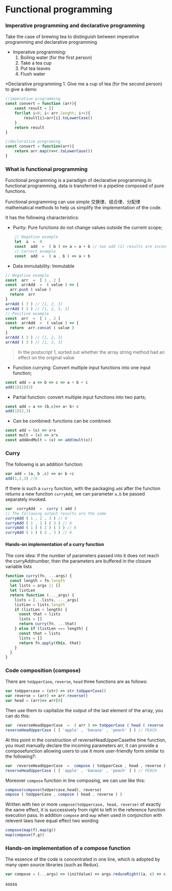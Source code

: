 Functional programming
======================

### Imperative programming and declarative programming

Take the case of brewing tea to distinguish between imperative programming and declarative programming

* Imperative programming: 
    1. Boiling water (for the first person) 
    2. Take a tea cup 
    3. Put tea leaves 
    4. Flush water

*Declarative programming 
    1. Give me a cup of tea (for the second person) to 
    give a demo

```js
//imperative programming
const convert = function (arr){
    const result = []
    for(let i=0; i< arr.lenght; i++){
        result[i]=arr[i].toLowerCase()
    }
    return result
}

//declarative programing 
const convert = function(arr){
    return arr.map(r=>r.toLowerCase())
}
```

### What is functional programming
Functional programming is a paradigm of declarative programming.In functional programming, data is transferred in a pipeline composed of pure functions.

Functional programming can use simple 交换律、结合律、分配律mathematical methods to help us simplify the implementation of the code.

It has the following characteristics:

*   Purity: Pure functions do not change values outside the current scope;
```js
    // Negative example
    let  a  =  0
    const  add  =  ( b ) => a = a + b // two add (1) results are inconsistent       
    // Correct example
    const  add  =  ( a , b ) => a + b    
```

*   Data immutability: Immutable

```js
// Negative example
const  arr  =  [ 1 , 2 ] 
const  arrAdd  =  ( value ) => {  
  arr.push ( value )
  return  arr
}
arrAdd ( 3 ) // [1, 2, 3] 
arrAdd ( 3 ) // [1, 2, 3, 3] 
// Positive example
const  arr  =  [ 1 , 2 ] 
const  arrAdd  =  ( value ) => {  
  return  arr.concat ( value )
}
arrAdd ( 3 ) // [1, 2, 3] 
arrAdd ( 3 ) // [1, 2, 3] 
```

> In the postscript 1, sorted out whether the array string method had an effect on the original value

* Function currying: Convert multiple input functions into one input function;
```js
const add = a => b => c => a + b + c
add(1)(2)(3)
```

* Partial function: convert multiple input functions into two parts;
```js
const add = a => (b,c)=> a+ b+ c
add(1)(2,3)
```
* Can be combined: functions can be combined
```js
const add = (x) => x+x
const mult = (x) => x*x
const addAndMult = (x) => add(mult(x))
```

### Curry

The following is an addition function:
```js
var add = (a, b ,c) => a+ b +c
add(1,2,3) //6
```

If there is such a `curry` function, with the packaging `add` after the function returns a new function `curryAdd`, we can parameter `a,b` be passed separately invoked.
```js
var  curryAdd  =  curry ( add )
// The following output results are the same
curryAdd ( 1 , 2 , 3 ) // 6   
curryAdd ( 1 , 2 ) ( 3 ) // 6  
curryAdd ( 1 ) ( 2 ) ( 3 ) // 6 
curryAdd ( 1 ) ( 2 , 3 ) // 6  
```

#### Hands-on implementation of a curry function

The core idea: If the number of parameters passed into it does not reach the curryAddnumber, then the parameters are buffered in the closure variable lists

```js
function curry(fn, ...args) {
  const length = fn.length
  let lists = args || []
  let listLen
  return function (..._args) {
    lists = [...lists, ..._args]
    listLen = lists.length
    if (listLen < length) {
      const that = lists
      lists = []
      return curry(fn, ...that)
    } else if (listLen === length) {
      const that = lists
      lists = []
      return fn.apply(this, that)
    }
  }
}
```

### Code composition (compose)
There are `toUpperCase`, `reverse`, `head` three functions are as follows:

```js
var toUppercase = (str) => str.toUpperCase()
var reverse = (arr) => arr.reverse()
var head = (arr)=> arr[0]
```
Then use them to capitalize the output of the last element of the array, you can do this:

```js
var  reverseHeadUpperCase  =  ( arr ) => toUpperCase ( head ( reverse ( arr ) ) )  
reverseHeadUpperCase ( [ 'apple' , 'banana' , 'peach' ] ) // PEACH   
```

At this point in the construction of reverseHeadUpperCasethe time function, you must manually declare the incoming parameters arr, it can provide a composefunction allowing users to use it more user-friendly form similar to the following?:

```js
var  reverseHeadUpperCase  =  compose ( toUpperCase , head , reverse )  
reverseHeadUpperCase ( [ 'apple' , 'banana' , 'peach' ] ) // PEACH   
```

Moreover `compose` function in line composing, we can use like this:
```js
compose(compose(toUpercase,head), reverse)
ompose ( toUpperCase , compose ( head , reverse ) )
```
Written with two or more `compose(toUppercase, head, reverse)` of exactly the same effect, it is successively from right to left in the reference function execution pass.
In addition `compose` and `map` when used in conjunction with relevent laws have equal effect two wording
```js
compose(map(f),map(g))
map(compose(f,g))
```


### Hands-on implementation of a compose function
The essence of the code is concentrated in one line, which is adopted by many open source libraries (such as Redux).

```js
var compose = (...args) => (initValue) => args.reduceRight((a, c) => c(a), initValue)
```


sssss
